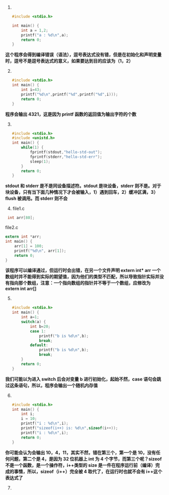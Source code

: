 1.

```c
   #include <stdio.h>

   int main() {
       int a = 1,2;
       printf("a : %d\n",a);
       return 0;
   }
```

**这个程序会得到编译错误（语法），逗号表达式没有错，但是在初始化和声明变量时，逗号不是逗号表达式的意义，如果要达到目的应该为（1，2）**

2.

```c
   #include <stdio.h>
   int main() {
       int i=43;
       printf("%d\n",printf("%d",printf("%d",i)));
       return 0;
   }
```

**程序会输出 4321，这是因为 printf 函数的返回值为输出字符的个数**

3.

```c
   #include <stdio.h>
   #include <unistd.h>
   int main() {
       while(1) {
           fprintf(stdout,"hello-std-out");
           fprintf(stderr,"hello-std-err");
           sleep(1);
       }
       return 0;
   }
```

**stdout 和 stderr 是不是同设备描述符。stdout 是块设备，stderr 则不是。对于块设备，只有当下面几种情况下才会被输入，1）遇到回车，2）缓冲区满，3）flush 被调用。而 stderr 则不会**

4.  file1.c

```c
 int arr[80];
```

file2.c

```c
extern int *arr;
int main() {
    arr[1] = 100;
    printf("%d\n", arr[1]);
    return 0;
}
```

**该程序可以编译通过，但运行时会出错，在另一个文件声明 extern int\* arr 一个数组时并不能得到实际的期望值，因为他们的类型不匹配，所以导致指针实际并没有指向那个数组，注意：一个指向数组的指针并不等于一个数组，应修改为 extern int arr[]**

5.

```c
   #include <stdio.h>
   int main() {
       int a=1;
       switch(a) {
           int b=20;
           case 1:
               printf("b is %d\n",b);
               break;
           default:
               printf("b is %d\n",b);
               break;
       }
       return 0;
   }
```

**我们可能以为进入 switch 后会对变量 b 进行初始化，起始不然，case 语句会跳过这条语句，所以，程序会输出一个随机内存值**

6.

```c
   #include <stdio.h>
   int main() {
       int i;
       i = 10;
       printf("i : %d\n",i);
       printf("sizeof(i++) is: %d\n",sizeof(i++));
       printf("i : %d\n",i);
       return 0;
   }
```

**你可能会认为会输出 10，4，11，其实不然，错在第三个，第一个是 10，没有任何问题，第二个是 4，是因为 32 位机器上 int 为 4 个字节，而第三个呢？sizeof 不是一个函数，是一个操作符，i++类型的 size 是一件在程序运行前（编译）完成的事情，所以，sizeof（i++）完全被 4 取代了，在运行时也就不会有 i++这个表达式了**

7.
